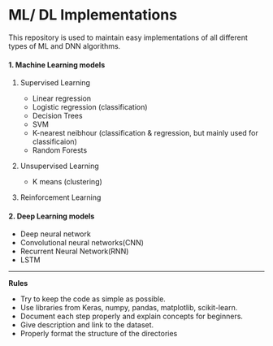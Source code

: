 # ML/ DL Implementations

This repository is used to maintain easy implementations of all different types of ML and DNN algorithms.

#### **1. Machine Learning models**

1. Supervised Learning

   - Linear regression
   - Logistic regression (classification)
   - Decision Trees
   - SVM
   - K-nearest neibhour (classification & regression, but mainly used for classificaion)
   - Random Forests

2. Unsupervised Learning

   - K means (clustering)

3. Reinforcement Learning

#### **2. Deep Learning models**

- Deep neural network
- Convolutional neural networks(CNN)
- Recurrent Neural Network(RNN)
- LSTM

---

**Rules**

- Try to keep the code as simple as possible.
- Use libraries from Keras, numpy, pandas, matplotlib, scikit-learn.
- Document each step properly and explain concepts for beginners.
- Give description and link to the dataset.
- Properly format the structure of the directories
